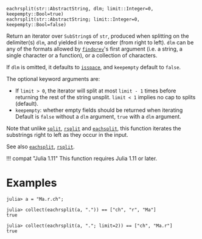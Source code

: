 ```
eachrsplit(str::AbstractString, dlm; limit::Integer=0, keepempty::Bool=true)
eachrsplit(str::AbstractString; limit::Integer=0, keepempty::Bool=false)
```

Return an iterator over `SubString`s of `str`, produced when splitting on the delimiter(s) `dlm`, and yielded in reverse order (from right to left). `dlm` can be any of the formats allowed by [`findprev`](@ref)'s first argument (i.e. a string, a single character or a function), or a collection of characters.

If `dlm` is omitted, it defaults to [`isspace`](@ref), and `keepempty` default to `false`.

The optional keyword arguments are:

  * If `limit > 0`, the iterator will split at most `limit - 1` times before returning the rest of the string unsplit. `limit < 1` implies no cap to splits (default).
  * `keepempty`: whether empty fields should be returned when iterating Default is `false` without a `dlm` argument, `true` with a `dlm` argument.

Note that unlike [`split`](@ref), [`rsplit`](@ref) and [`eachsplit`](@ref), this function iterates the substrings right to left as they occur in the input.

See also [`eachsplit`](@ref), [`rsplit`](@ref).

!!! compat "Julia 1.11"
    This function requires Julia 1.11 or later.


# Examples

```jldoctest
julia> a = "Ma.r.ch";

julia> collect(eachrsplit(a, ".")) == ["ch", "r", "Ma"]
true

julia> collect(eachrsplit(a, "."; limit=2)) == ["ch", "Ma.r"]
true
```
